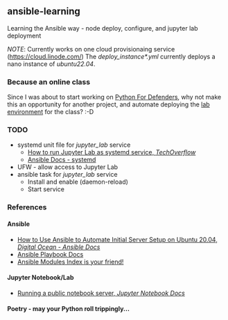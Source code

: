 ## ansible-learning
Learning the Ansible way - node deploy, configure, and jupyter lab deployment

*NOTE*: Currently works on one cloud provisionaing service (https://cloud.linode.com/)
The *deploy_instance\*.yml* currently deploys a nano instance of _ubuntu22.04_.

### Because an online class
Since I was about to start working on [Python For Defenders](https://learn.taggart-tech.com/p/python-for-defenders-pt1), why not make this an opportunity for another project, and automate deploying the [lab environment](https://github.com/The-Taggart-Institute/python-for-defenders) for the class? :-D

### TODO
* systemd unit file for *jupyter_lab* service
  * [How to run Jupyter Lab as systemd service, *TechOverflow*](https://techoverflow.net/2021/06/11/how-to-run-jupyter-lab-as-systemd-service/)
  * [Ansible Docs - systemd](https://docs.ansible.com/ansible/2.9/modules/systemd_module.html)
* UFW - allow access to Jupyter Lab
* ansible task for *jupyter_lab* service
  * Install and enable (daemon-reload)
  * Start service

### References
#### Ansible
* [How to Use Ansible to Automate Initial Server Setup on Ubuntu 20.04, *Digital Ocean - Ansible Docs*](https://www.digitalocean.com/community/tutorials/how-to-use-ansible-to-automate-initial-server-setup-on-ubuntu-20-04)
* [Ansible Playbook Docs](https://docs.ansible.com/ansible/latest/playbook_guide/index.html)
* [Ansible Modules Index is your friend!](https://docs.ansible.com/ansible/latest/collections/index_module.html)
#### Jupyter Notebook/Lab
* [Running a public notebook server, *Jupyter Notebook Docs*](https://jupyter-notebook.readthedocs.io/en/stable/public_server.html#running-a-public-notebook-server)
#### Poetry - may your Python roll trippingly...
